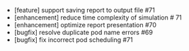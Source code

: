 - [feature] support saving report to output file #71
- [enhancement] reduce time complexity of simulation # 71
- [enhancement] optimize report presentation #70
- [bugfix] resolve duplicate pod name errors #69
- [bugfix] fix incorrect pod scheduling #71